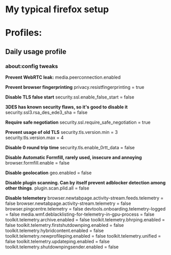 # My typical firefox setup

# Profiles:

## Daily usage profile

### about:config tweaks

**Prevent WebRTC leak:**
media.peerconnection.enabled

**Prevent browser fingerprinting**
privacy.resistfingerprinting = true

**Disable TLS false start**
security.ssl.enable_false_start = false

**3DES has known security flaws, so it's good to disable it**
security.ssl3.rsa_des_ede3_sha = false

**Require safe negotiation**
security.ssl.require_safe_negotiation = true

**Prevent usage of old TLS**
security.tls.version.min = 3
security.tls.version.max = 4

**Disable 0 round trip time**
security.tls.enable_0rtt_data = false

**Disable Automatic Formfill, rarely used, insecure and annoying**
browser.formfill.enable = false

**Disable geolocation**
geo.enabled = false

**Disable plugin scanning. Can by itself prevent adblocker detection among other things**.
plugin.scan.plid.all = false

**Disable telemetery**
browser.newtabpage.activity-stream.feeds.telemetry = false
browser.newtabpage.activity-stream.telemetry = false
browser.pingcentre.telemetry = false
devtools.onboarding.telemetry-logged = false
media.wmf.deblacklisting-for-telemetry-in-gpu-process = false
toolkit.telemetry.archive.enabled = false
toolkit.telemetry.bhrping.enabled = false
toolkit.telemetry.firstshutdownping.enabled = false
toolkit.telemetry.hybridcontent.enabled = false
toolkit.telemetry.newprofileping.enabled = false
toolkit.telemetry.unified = false
toolkit.telemetry.updateping.enabled = false
toolkit.telemetry.shutdownpingsender.enabled = false


